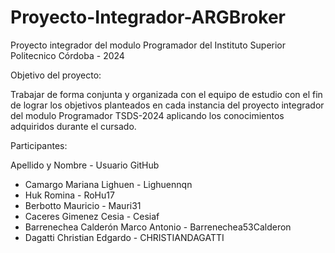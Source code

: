 # Proyecto-Integrador-ARGBroker
Proyecto integrador del modulo Programador del Instituto Superior Politecnico Córdoba - 2024

Objetivo del proyecto:

Trabajar de forma conjunta y organizada con el equipo de estudio con el fin de lograr los objetivos planteados en cada instancia del proyecto integrador del modulo Programador TSDS-2024 aplicando los conocimientos adquiridos durante el cursado.

Participantes:

Apellido y Nombre - Usuario GitHub

* Camargo Mariana Lighuen - Lighuennqn
* Huk Romina - RoHu17
* Berbotto Mauricio - Mauri31
* Caceres Gimenez Cesia - Cesiaf
* Barrenechea Calderón Marco Antonio - Barrenechea53Calderon
* Dagatti Christian Edgardo - CHRISTIANDAGATTI


